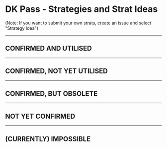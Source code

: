 # DK Pass - Strategies and Strat Ideas

(Note: If you want to submit your own strats, create an issue and select "Strategy Idea")

---
## CONFIRMED AND UTILISED

---
## CONFIRMED, NOT YET UTILISED

---
## CONFIRMED, BUT OBSOLETE

---
## NOT YET CONFIRMED

---
## (CURRENTLY) IMPOSSIBLE